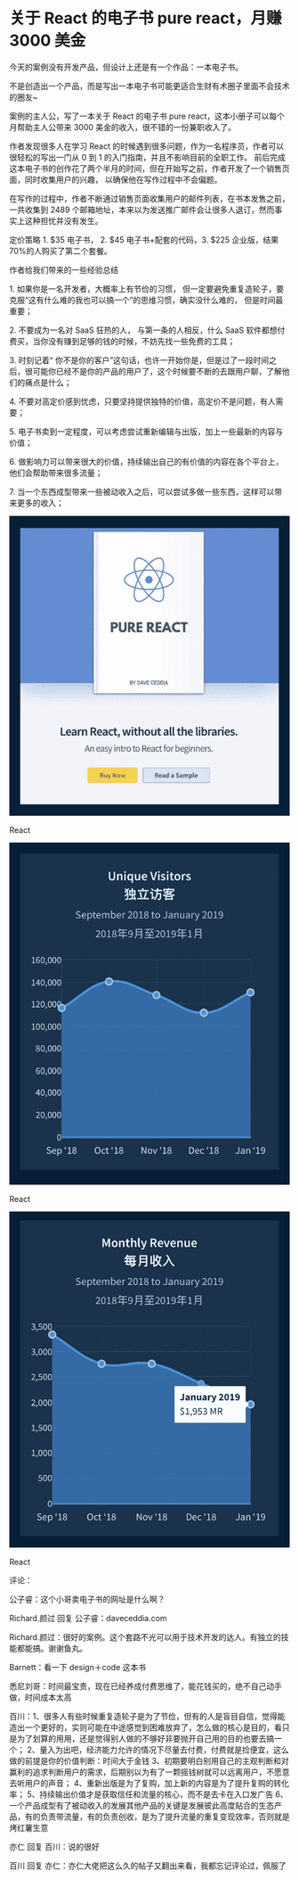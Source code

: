 # 关于 React 的电子书 pure react，月赚 3000 美金

今天的案例没有开发产品，但设计上还是有一个作品：一本电子书。

不是创造出一个产品，而是写出一本电子书可能更适合生财有术圈子里面不会技术的圈友~

案例的主人公，写了一本关于 React 的电子书 pure react，这本小册子可以每个月帮助主人公带来 3000 美金的收入，很不错的一份兼职收入了。

作者发现很多人在学习 React 的时候遇到很多问题，作为一名程序员，作者可以很轻松的写出一门从 0 到 1 的入门指南，并且不影响目前的全职工作。 前后完成这本电子书的创作花了两个半月的时间，但在开始写之前，作者开发了一个销售页面，同时收集用户的兴趣， 以确保他在写作过程中不会偏题。

在写作的过程中，作者不断通过销售页面收集用户的邮件列表，在书本发售之前，一共收集到 2489 个邮箱地址，本来以为发送推广邮件会让很多人退订，然而事实上这种担忧并没有发生。

定价策略 1\. $35 电子书， 2\. $45 电子书+配套的代码，3\. $225 企业版，结果 70%的人购买了第二个套餐。

作者给我们带来的一些经验总结

1\. 如果你是一名开发者，大概率上有节俭的习惯， 但一定要避免重复造轮子，要克服“这有什么难的我也可以搞一个”的思维习惯，确实没什么难的， 但是时间最重要；

2\. 不要成为一名对 SaaS 狂热的人， 与第一条的人相反，什么 SaaS 软件都想付费买，当你没有赚到足够的钱的时候，不妨先找一些免费的工具；

3\. 时刻记着“ 你不是你的客户”这句话，也许一开始你是，但是过了一段时间之后，很可能你已经不是你的产品的用户了，这个时候要不断的去跟用户聊，了解他们的痛点是什么；

4\. 不要对高定价感到忧虑，只要坚持提供独特的价值，高定价不是问题，有人需要；

5\. 电子书卖到一定程度，可以考虑尝试重新编辑与出版，加上一些最新的内容与价值；

6\. 做影响力可以带来很大的价值，持续输出自己的有价值的内容在各个平台上，他们会帮助带来很多流量；

7\. 当一个东西成型带来一些被动收入之后，可以尝试多做一些东西，这样可以带来更多的收入；

![](img/9c768b7a3f11dedf84968101ca1060f6.jpg)

React

![](img/08a23fd9d166e333f35fc46dace95891.jpg)

React

![](img/ce468c0af3f83fc87a1acd169dad2a54.jpg)

React

评论：

公子睿：这个小哥卖电子书的网址是什么啊？

Richard.颜过 回复 公子睿：daveceddia.com

Richard.颜过：很好的案例。这个套路不光可以用于技术开发的达人。有独立的技能都能搞。谢谢鱼丸。

Barnett：看一下 design＋code 这本书

悉尼刘哥：时间最宝贵，现在已经养成付费思维了，能花钱买的，绝不自己动手做，时间成本太高

百川：1、很多人有些时候重复造轮子是为了节俭，但有的人是盲目自信，觉得能造出一个更好的，实则可能在中途感觉到困难放弃了，怎么做的核心是目的，看只是为了划算的用用，还是觉得别人做的不够好非要抛开自己用的目的也要去搞一个； 2、量入为出吧，经济能力允许的情况下尽量去付费，付费就是捡便宜，这么做的前提是你的价值判断：时间大于金钱 3、初期要明白别用自己的主观判断和对赢利的追求判断用户的需求，后期别以为有了一颗摇钱树就可以远离用户，不愿意去听用户的声音； 4、重新出版是为了复购，加上新的内容是为了提升复购的转化率； 5、持续输出价值才是获取信任和流量的核心，而不是去卡在入口发广告 6、一个产品成型有了被动收入的发展其他产品的关键是发展彼此高度贴合的生态产品，有的负责带流量，有的负责创收，是为了提升流量的重复变现效率，否则就是烤红薯生意

亦仁 回复 百川：说的很好

百川 回复 亦仁：亦仁大佬把这么久的帖子又翻出来看，我都忘记评论过，佩服了